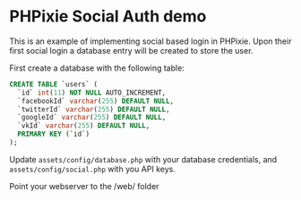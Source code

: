 # PHPixie Social Auth demo

This is an example of implementing social based login in PHPixie.
Upon their first social login a database entry will be created to store the user.

First create a database with the following table:

```sql
CREATE TABLE `users` (
  `id` int(11) NOT NULL AUTO_INCREMENT,
  `facebookId` varchar(255) DEFAULT NULL,
  `twitterId` varchar(255) DEFAULT NULL,
  `googleId` varchar(255) DEFAULT NULL,
  `vkId` varchar(255) DEFAULT NULL,
  PRIMARY KEY (`id`)
);
```

Update `assets/config/database.php` with your database credentials, and
`assets/config/social.php` with you API keys.

Point your webserver to the /web/ folder
